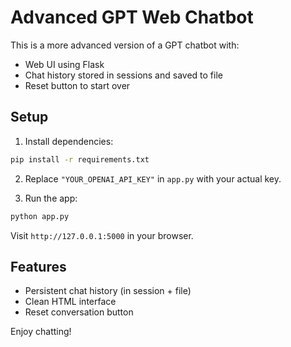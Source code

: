 # Advanced GPT Web Chatbot

This is a more advanced version of a GPT chatbot with:

- Web UI using Flask
- Chat history stored in sessions and saved to file
- Reset button to start over

## Setup

1. Install dependencies:
```bash
pip install -r requirements.txt
```

2. Replace `"YOUR_OPENAI_API_KEY"` in `app.py` with your actual key.

3. Run the app:
```bash
python app.py
```

Visit `http://127.0.0.1:5000` in your browser.

## Features

- Persistent chat history (in session + file)
- Clean HTML interface
- Reset conversation button

Enjoy chatting!

